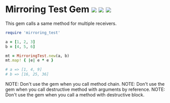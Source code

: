 Mirroring Test Gem [![](https://badge.fury.io/rb/mirroring_test.svg)](https://badge.fury.io/rb/mirroring_test) ![](https://github.com/supercaracal/mirroring-test-gem/workflows/CI/badge.svg) ![](https://github.com/supercaracal/mirroring-test-gem/workflows/CD/badge.svg)
=====================

This gem calls a same method for multiple receivers.

```ruby
require 'mirroring_test'

a = [1, 2, 3]
b = [4, 5, 6]

mt = MirroringTest.new(a, b)
mt.map! { |e| e * e }

# a => [1, 4, 9]
# b => [16, 25, 36]
```

NOTE: Don't use the gem when you call method chain.
NOTE: Don't use the gem when you call destructive method with arguments by reference.
NOTE: Don't use the gem when you call a method with destructive block.
